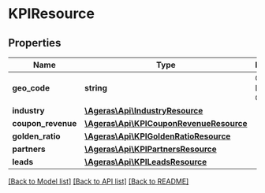 # KPIResource

## Properties
Name | Type | Description | Notes
------------ | ------------- | ------------- | -------------
**geo_code** | **string** | Geo Location Geo | [optional] 
**industry** | [**\Ageras\Api\IndustryResource**](IndustryResource.md) |  | [optional] 
**coupon_revenue** | [**\Ageras\Api\KPICouponRevenueResource**](KPICouponRevenueResource.md) |  | [optional] 
**golden_ratio** | [**\Ageras\Api\KPIGoldenRatioResource**](KPIGoldenRatioResource.md) |  | [optional] 
**partners** | [**\Ageras\Api\KPIPartnersResource**](KPIPartnersResource.md) |  | [optional] 
**leads** | [**\Ageras\Api\KPILeadsResource**](KPILeadsResource.md) |  | [optional] 

[[Back to Model list]](../README.md#documentation-for-models) [[Back to API list]](../README.md#documentation-for-api-endpoints) [[Back to README]](../README.md)


